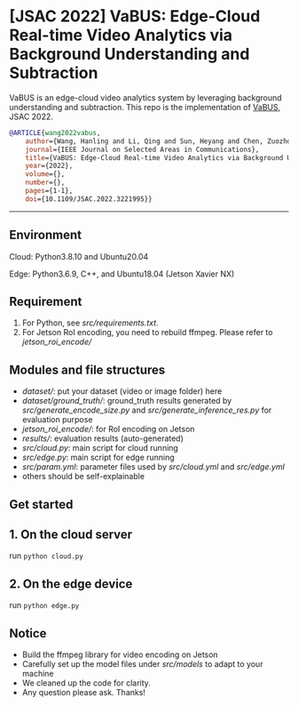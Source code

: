 # [JSAC 2022] VaBUS: Edge-Cloud Real-time Video Analytics via Background Understanding and Subtraction

VaBUS is an edge-cloud video analytics system by leveraging background understanding and subtraction. This repo is the implementation of [VaBUS](https://ieeexplore.ieee.org/document/9953098), JSAC 2022.

```bibtex
@ARTICLE{wang2022vabus,
    author={Wang, Hanling and Li, Qing and Sun, Heyang and Chen, Zuozhou and Hao, Yingqian and Peng, Junkun and Yuan, Zhenhui and Fu, Junsheng and Jiang, Yong},
    journal={IEEE Journal on Selected Areas in Communications},
    title={VaBUS: Edge-Cloud Real-time Video Analytics via Background Understanding and Subtraction},
    year={2022},
    volume={},
    number={},
    pages={1-1},
    doi={10.1109/JSAC.2022.3221995}}
```

---------------------------

## Environment
Cloud: Python3.8.10 and Ubuntu20.04

Edge: Python3.6.9, C++, and Ubuntu18.04 (Jetson Xavier NX)

## Requirement
1. For Python, see *src/requirements.txt*.
2. For Jetson RoI encoding, you need to rebuild ffmpeg. Please refer to *jetson_roi_encode/*

## Modules and file structures
- *dataset/*: put your dataset (video or image folder) here
- *dataset/ground_truth/*: ground_truth results generated by *src/generate_encode_size.py* and *src/generate_inference_res.py* for evaluation purpose
- *jetson_roi_encode/*: for RoI encoding on Jetson
- *results/*: evaluation results (auto-generated)
- *src/cloud.py*: main script for cloud running
- *src/edge.py*: main script for edge running
- *src/param.yml*: parameter files used by *src/cloud.yml* and *src/edge.yml*
- others should be self-explainable

## Get started

## 1. On the cloud server
run `python cloud.py`

## 2. On the edge device
run `python edge.py`

## Notice
- Build the ffmpeg library for video encoding on Jetson
- Carefully set up the model files under *src/models* to adapt to your machine
- We cleaned up the code for clarity.
- Any question please ask. Thanks!
